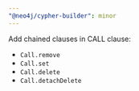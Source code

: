 ```yaml
---
"@neo4j/cypher-builder": minor
---
```


Add chained clauses in CALL clause:

-   `Call.remove`
-   `Call.set`
-   `Call.delete`
-   `Call.detachDelete`
